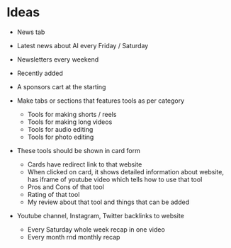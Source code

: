 # Ideas

- News tab
- Latest news about AI every Friday / Saturday
- Newsletters every weekend
- Recently added 
- A sponsors cart at the starting

- Make tabs or sections that features tools as per category
  - Tools for making shorts / reels
  - Tools for making long videos
  - Tools for audio editing
  - Tools for photo editing

- These tools should be shown in card form
  - Cards have redirect link to that website
  - When clicked on card, it shows detailed information about website, has iframe of youtube video which tells how to use that tool
  - Pros and Cons of that tool
  - Rating of that tool
  - My review about that tool and things that can be added

- Youtube channel, Instagram, Twitter backlinks to website
  - Every Saturday whole week recap in one video
  - Every month rnd monthly recap
